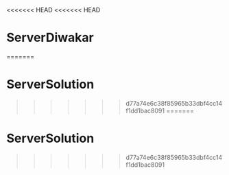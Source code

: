 <<<<<<< HEAD
<<<<<<< HEAD
# ServerDiwakar
=======
# ServerSolution
>>>>>>> d77a74e6c38f85965b33dbf4cc14f1dd1bac8091
=======
# ServerSolution
>>>>>>> d77a74e6c38f85965b33dbf4cc14f1dd1bac8091
